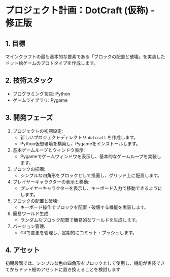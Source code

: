 # プロジェクト計画：DotCraft (仮称) - 修正版

## 1. 目標
マインクラフトの最も基本的な要素である「ブロックの配置と破壊」を実装したドット絵ゲームのプロトタイプを作成します。

## 2. 技術スタック
* プログラミング言語: Python
* ゲームライブラリ: Pygame

## 3. 開発フェーズ

1. プロジェクトの初期設定:
    * 新しいプロジェクトディレクトリ `dotcraft` を作成します。
    * Python仮想環境を構築し、Pygameをインストールします。
2. 基本ゲームループとウィンドウ表示:
    * Pygameでゲームウィンドウを表示し、基本的なゲームループを実装します。
3. ブロックの描画:
    * シンプルな四角形をブロックとして描画し、グリッド上に配置します。
4. プレイヤーキャラクターの表示と移動:
    * プレイヤーキャラクターを表示し、キーボード入力で移動できるようにします。
5. ブロックの配置と破壊:
    * キーボード操作でブロックを配置・破壊する機能を実装します。
6. 簡易ワールド生成:
    * ランダムなブロック配置で簡易的なワールドを生成します。
7. バージョン管理:
    * Gitで変更を管理し、定期的にコミット・プッシュします。

## 4. アセット
初期段階では、シンプルな色の四角形をブロックとして使用し、機能が実装できてからドット絵のアセットに置き換えることを検討します
